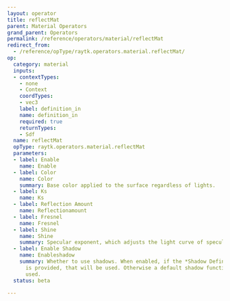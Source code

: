 ```yaml
---
layout: operator
title: reflectMat
parent: Material Operators
grand_parent: Operators
permalink: /reference/operators/material/reflectMat
redirect_from:
  - /reference/opType/raytk.operators.material.reflectMat/
op:
  category: material
  inputs:
  - contextTypes:
    - none
    - Context
    coordTypes:
    - vec3
    label: definition_in
    name: definition_in
    required: true
    returnTypes:
    - Sdf
  name: reflectMat
  opType: raytk.operators.material.reflectMat
  parameters:
  - label: Enable
    name: Enable
  - label: Color
    name: Color
    summary: Base color applied to the surface regardless of lights.
  - label: Ks
    name: Ks
  - label: Reflection Amount
    name: Reflectionamount
  - label: Fresnel
    name: Fresnel
  - label: Shine
    name: Shine
    summary: Specular exponent, which adjusts the light curve of specular highlights.
  - label: Enable Shadow
    name: Enableshadow
    summary: Whether to use shadows. When enabled, if the *Shadow Definition* input
      is provided, that will be used. Otherwise a default shadow function will be
      used.
  status: beta

---
```

